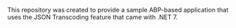 This repository was created to provide a sample ABP-based application that uses the JSON Transcoding feature that came with .NET 7. 
